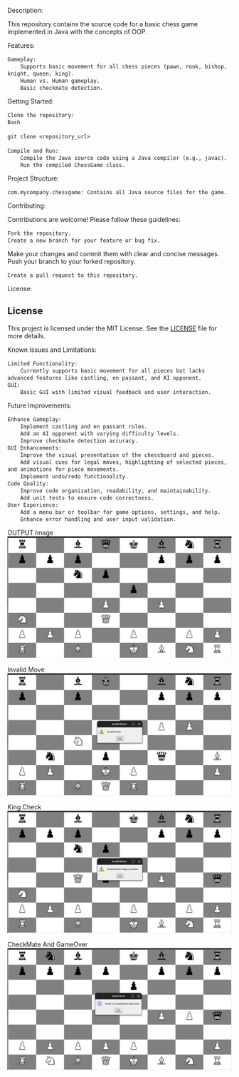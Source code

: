 Description:

This repository contains the source code for a basic chess game implemented in Java with the concepts of OOP.

Features:

    Gameplay:
        Supports basic movement for all chess pieces (pawn, rook, bishop, knight, queen, king).
        Human vs. Human gameplay.
        Basic checkmate detection.

Getting Started:

    Clone the repository:
    Bash

    git clone <repository_url>

    Compile and Run:
        Compile the Java source code using a Java compiler (e.g., javac).
        Run the compiled ChessGame class.

Project Structure:

    com.mycompany.chessgame: Contains all Java source files for the game.

Contributing:

Contributions are welcome! Please follow these guidelines:

    Fork the repository.
    Create a new branch for your feature or bug fix.   

Make your changes and commit them with clear and concise messages.
Push your branch to your forked repository.  

    Create a pull request to this repository.

License:

## License

This project is licensed under the MIT License. See the [LICENSE](https://github.com/NaseerAhmad946/ChessGame/blob/main/LICENSE.txt) file for more details.

Known Issues and Limitations:

    Limited Functionality:
        Currently supports basic movement for all pieces but lacks advanced features like castling, en passant, and AI opponent.
    GUI:
        Basic GUI with limited visual feedback and user interaction.

Future Improvements:

    Enhance Gameplay:
        Implement castling and en passant rules.
        Add an AI opponent with varying difficulty levels.
        Improve checkmate detection accuracy.
    GUI Enhancements:
        Improve the visual presentation of the chessboard and pieces.
        Add visual cues for legal moves, highlighting of selected pieces, and animations for piece movements.
        Implement undo/redo functionality.
    Code Quality:
        Improve code organization, readability, and maintainability.
        Add unit tests to ensure code correctness.
    User Experience:
        Add a menu bar or toolbar for game options, settings, and help.
        Enhance error handling and user input validation.
OUTPUT Image
![Chess Board](https://github.com/NaseerAhmad946/ChessGame/blob/835960da0d7b80085b93c7f64fb0fccb1ecd6aa7/output%20git%20screen%20short.png)

Invalid Move
![Chess Board](https://github.com/NaseerAhmad946/ChessGame/blob/835960da0d7b80085b93c7f64fb0fccb1ecd6aa7/InvalidMove.png)

King Check
![Chess Board](https://github.com/NaseerAhmad946/ChessGame/blob/835960da0d7b80085b93c7f64fb0fccb1ecd6aa7/Check%20pic.png)

CheckMate And GameOver 
![Chess Board](https://github.com/NaseerAhmad946/ChessGame/blob/835960da0d7b80085b93c7f64fb0fccb1ecd6aa7/GameOver.png)


